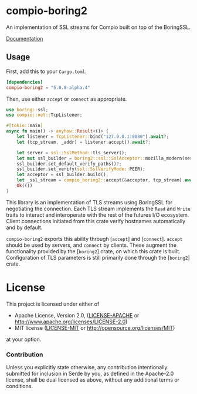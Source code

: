 # compio-boring2

An implementation of SSL streams for Compio built on top of the BoringSSL.

[Documentation](https://docs.rs/compio-boring2)

## Usage

First, add this to your `Cargo.toml`:

```toml
[dependencies]
compio-boring2 = "5.0.0-alpha.4"
```

Then, use either `accept` or `connect` as appropriate.

```rust
use boring::ssl;
use compio::net::TcpListener;

#[tokio::main]
async fn main() -> anyhow::Result<()> {
    let listener = TcpListener::bind("127.0.0.1:8080").await?;
    let (tcp_stream, _addr) = listener.accept().await?;

    let server = ssl::SslMethod::tls_server();
    let mut ssl_builder = boring2::ssl::SslAcceptor::mozilla_modern(server)?;
    ssl_builder.set_default_verify_paths()?;
    ssl_builder.set_verify(ssl::SslVerifyMode::PEER);
    let acceptor = ssl_builder.build();
    let _ssl_stream = compio_boring2::accept(&acceptor, tcp_stream).await?;
    Ok(())
}
```

This library is an implementation of TLS streams using BoringSSL for
negotiating the connection. Each TLS stream implements the `Read` and
`Write` traits to interact and interoperate with the rest of the futures I/O
ecosystem. Client connections initiated from this crate verify hostnames
automatically and by default.

`compio-boring2` exports this ability through [`accept`] and [`connect`]. `accept` should
be used by servers, and `connect` by clients. These augment the functionality provided by the
[`boring2`] crate, on which this crate is built. Configuration of TLS parameters is still
primarily done through the [`boring2`] crate.

# License

This project is licensed under either of

 * Apache License, Version 2.0, ([LICENSE-APACHE](LICENSE-APACHE) or
   http://www.apache.org/licenses/LICENSE-2.0)
 * MIT license ([LICENSE-MIT](LICENSE-MIT) or
   http://opensource.org/licenses/MIT)

at your option.

### Contribution

Unless you explicitly state otherwise, any contribution intentionally submitted
for inclusion in Serde by you, as defined in the Apache-2.0 license, shall be
dual licensed as above, without any additional terms or conditions.
